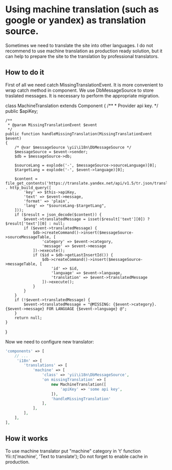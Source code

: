 Using machine translation (such as google or yandex) as translation source.
================================

Sometimes we need to translate the site into other languages.
I do not recommend to use machine translation as production ready solution, but it can help to prepare the site to the translation by professional translators.


## How to do it

First of all we need catch MissingTranslationEvent. It is more convenient to wrap catch method in component.
We use DbMessageSource to store traslated messages. It is necessary to perform the appropriate migration.

class MachineTranslation extends Component
{
    /**
	 * Provider api key.
	 */
    public $apiKey;
    
    /**
     * @param MissingTranslationEvent $event
     */
    public function handleMissingTranslation(MissingTranslationEvent $event)
    {
        /* @var $messageSource \yii\i18n\DbMessageSource */
        $messageSource = $event->sender;
        $db = $messageSource->db;
		
        $sourceLang = explode('-', $messageSource->sourceLanguage)[0];
        $targetLang = explode('-', $event->language)[0];
        
        $content = file_get_contents('https://translate.yandex.net/api/v1.5/tr.json/translate?' . http_build_query([
            'key' => $this->apiKey,
            'text' => $event->message,
            'format' => 'plain',
            'lang' => "$sourceLang-$targetLang",
        ]));
        if ($result = json_decode($content)) {
			$event->translatedMessage = isset($result['text'][0]) ? $result['text'][0] : null;
			if ($event->translatedMessage) {
				$db->createCommand()->insert($messageSource->sourceMessageTable, [
					'category' => $event->category, 
					'message' => $event->message            
				])->execute();
				if ($id = $db->getLastInsertId()) {
					$db->createCommand()->insert($messageSource->messageTable, [
						'id' => $id,
						'language' => $event->language,
						'translation' => $event->translatedMessage
					])->execute();
				}
			}
        }
        if (!$event->translatedMessage) {
            $event->translatedMessage = "@MISSING: {$event->category}.{$event->message} FOR LANGUAGE {$event->language} @";
        }
        return null;
    }
}

Now we need to configure new translator:

```php
'components' => [
    // ...
     'i18n' => [
		'translations' => [
			'machine' => [
				'class' => 'yii\i18n\DbMessageSource',
				'on missingTranslation' => [
					new MachineTranslation([
						'apiKey' => 'some api key',
					]), 
					'handleMissingTranslation'
				],
			],
		],
	],
],
```

## How it works

To use machine translator put "machine" category in 't' function Yii::t('machine', 'Text to translate');
Do not forget to enable cache in production.